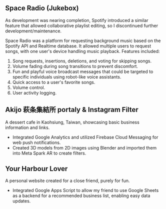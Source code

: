## Space Radio (Jukebox)

As development was nearing completion, Spotify introduced a similar feature that allowed collaborative playlist editing, so I discontinued further development/maintenance.

Space Radio was a platform for requesting background music based on the Spotify API and Realtime database. It allowed multiple users to request songs, with one user's device handling music playback. Features included:

1. Song requests, insertions, deletions, and voting for skipping songs.
1. Volume fading during song transitions to prevent discomfort.
1. Fun and playful voice broadcast messages that could be targeted to specific individuals using robot-like voice assistants.
1. Quick access to a user's favorite songs.
1. Volume control.
1. User activity logging.

## Akijo 萩条集結所 portaly & Instagram Filter

A dessert cafe in Kaohsiung, Taiwan, showcasing basic business information and links.

- Integrated Google Analytics and utilized Firebase Cloud Messaging for web push notifications.
- Created 3D models from 2D images using Blender and imported them into Meta Spark AR to create filters.

## Your Harbour Lover

A personal website created for a close friend, purely for fun.

- Integrated Google Apps Script to allow my friend to use Google Sheets as a backend for a recommended business list, enabling easy data updates.
